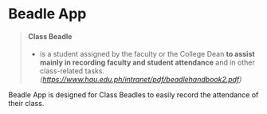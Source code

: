# Beadle App
>#### Class Beadle 
>- is a student assigned by the faculty or the College Dean **to assist mainly in recording faculty and student attendance** and in other class-related tasks.
*(https://www.hau.edu.ph/intranet/pdf/beadlehandbook2.pdf)* 


Beadle App is designed for Class Beadles to easily record the attendance of their class.
